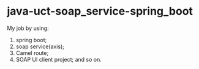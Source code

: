 # java-uct-soap_service-spring_boot
My job by using:
1) spring boot;
2) soap service(axis);
3) Camel route;
4) SOAP UI client project;
and so on. 
